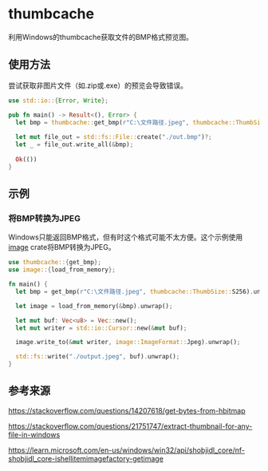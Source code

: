 # thumbcache

利用Windows的thumbcache获取文件的BMP格式预览图。

## 使用方法

尝试获取非图片文件（如.zip或.exe）的预览会导致错误。

```rs
use std::io::{Error, Write};

pub fn main() -> Result<(), Error> {
  let bmp = thumbcache::get_bmp(r"C:\文件路径.jpeg", thumbcache::ThumbSize::S96)?;
  
  let mut file_out = std::fs::File::create("./out.bmp")?;
  let _ = file_out.write_all(&bmp);
  
  Ok(())
}
```

## 示例

### 将BMP转换为JPEG

Windows只能返回BMP格式，但有时这个格式可能不太方便。这个示例使用[image](https://github.com/image-rs/image) crate将BMP转换为JPEG。

```rs
use thumbcache::{get_bmp};
use image::{load_from_memory};

fn main() {
  let bmp = get_bmp(r"C:\文件路径.jpeg", thumbcache::ThumbSize::S256).unwrap();

  let image = load_from_memory(&bmp).unwrap();

  let mut buf: Vec<u8> = Vec::new();
  let mut writer = std::io::Cursor::new(&mut buf);

  image.write_to(&mut writer, image::ImageFormat::Jpeg).unwrap();

  std::fs::write("./output.jpeg", buf).unwrap();
}
```

## 参考来源

https://stackoverflow.com/questions/14207618/get-bytes-from-hbitmap

https://stackoverflow.com/questions/21751747/extract-thumbnail-for-any-file-in-windows

https://learn.microsoft.com/en-us/windows/win32/api/shobjidl_core/nf-shobjidl_core-ishellitemimagefactory-getimage